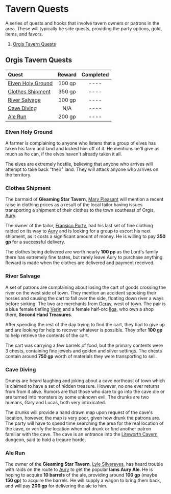 # Tavern Quests

A series of quests and hooks that involve tavern owners or patrons in the area.
These will typically be side quests, providing the party options, gold, items,
and favors.

1. [Orgis Tavern Quests](#orgis-tavern-quests)


## Orgis Tavern Quests

| Quest | Reward | Completed |
|:----- |:------:|:---------:|
| [Elven Holy Ground](#elven-holy-ground) | 100 gp | ---- |
| [Clothes Shipment](#clothes-shipment) | 350 gp | ---- |
| [River Salvage](#river-salvage) | 100 gp | ---- |
| [Cave Diving](#cave-diving) | N/A | ---- |
| [Ale Run](#ale-run) | 200 gp | ---- |


### Elven Holy Ground

A farmer is complaining to anyone who listens that a group of elves has taken
his farm and land and kicked him off of it. He mentions he'll give as much as
he can, if the elves haven't already taken it all.

The elves are extremely hostile, believing that anyone who arrives will attempt
to take back "their" land. They will attack anyone who arrives on the territory.


### Clothes Shipment

The barmaid of **Gleaming Star Tavern**, [Mary Pleasant](../cities/orgis.md#mary-pleasant) 
will mention a recent raise in clothing prices as a result of the local tailor
having issues transporting a shipment of their clothes to the town southeast
of Orgis, [Aury](../cities/aury.md).

The owner of the tailor, [Fransico Porty](#../cities/orgis.md#fransico-porty),
had his last set of fine clothing raided on its way to [Aury](#../cities/aury.md)
and is looking for a group to escort his next shipment, as it costs a significant
amount of money. He is willing to pay **350 gp** for a successful delivery.

The clothes being delivered are worth nearly **100 pp** as the Lord's family
there has extremely fine tastes, but rarely leave Aury to purchase anything.
Reward is made when the clothes are delivered and payment received.


### River Salvage

A set of patrons are complaining about losing the cart of goods crossing the
river on the west side of town. They mention an accident spooking their horses
and causing the cart to fall over the side, floating down river a ways before
sinking. The two are merchants from [Ocray](../cities/ocray.md), west of town.
The pair is a blue female tiefling [Verin](../cities/ocray.md#verin) and a
female half-orc [Ilga](../cities/ocray.md#ilga), who own a shop there,
**Second Hand Treasures**.

After spending the rest of the day trying to find the cart, they had to give
up and are looking for help to recover whatever is possible. They offer
**100 gp** to help retrieve the contents of the cart.

The cart was carrying a few barrels of food, but the primary contents were
3 chests, containing fine jewels and golden and silver settings. The chests
contain around **750 gp** worth of materials they were transporting to sell.


### Cave Diving

Drunks are heard laughing and joking about a cave northeast of town which is
claimed to have a set of hidden treasure. However, no one ever returns from
from it alive. Rumors are that those who dare to go into the cave die or are
turned into monsters by some unknown evil. The drunks are two humans, Gary
and Lucas, both very intoxicated.

The drunks will provide a hand drawn map upon request of the cave's location,
however, the map is very poor, given how drunk the patrons are. The party will
have to spend time searching the area for the real location of the cave, or verify
the location when not drunk or find another patron familiar with the cave.
The cave is an entrance into the [Liteworth Cavern](../dungeons/liteworth_cavern.md)
dungeon, said to hold a treaure horde.


### Ale Run

The owner of the **Gleaming Star Tavern**, [Lyle Silvereyes](../cities/orgis.md#lyle-silvereyes),
has heard trouble with raids on the route to [Aury](../cities/aury.md) to get the
popular **Iams Aury Ale**. He is hoping to acquire **10 barrels** of the ale,
providing around **100 gp** (maybe **150 gp**) to acquire the barrels. He will
supply a wagon to bring them back, and will pay **200 gp** for delivering the
ale to him.
